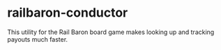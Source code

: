 # railbaron-conductor
This utility for the Rail Baron board game makes looking up and tracking payouts much faster.
